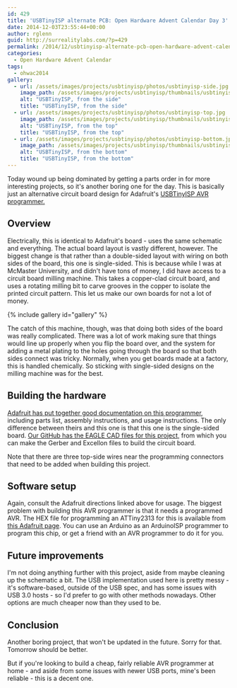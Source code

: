 ```yaml
---
id: 429
title: 'USBTinyISP alternate PCB: Open Hardware Advent Calendar Day 3'
date: 2014-12-03T23:55:44+00:00
author: rglenn
guid: http://surrealitylabs.com/?p=429
permalink: /2014/12/usbtinyisp-alternate-pcb-open-hardware-advent-calendar-day-3/
categories:
  - Open Hardware Advent Calendar
tags:
  - ohwac2014
gallery:
  - url: /assets/images/projects/usbtinyisp/photos/usbtinyisp-side.jpg
    image_path: /assets/images/projects/usbtinyisp/thumbnails/usbtinyisp-side.jpg
    alt: "USBTinyISP, from the side"
    title: "USBTinyISP, from the side"
  - url: /assets/images/projects/usbtinyisp/photos/usbtinyisp-top.jpg
    image_path: /assets/images/projects/usbtinyisp/thumbnails/usbtinyisp-top.jpg
    alt: "USBTinyISP, from the top"
    title: "USBTinyISP, from the top"
  - url: /assets/images/projects/usbtinyisp/photos/usbtinyisp-bottom.jpg
    image_path: /assets/images/projects/usbtinyisp/thumbnails/usbtinyisp-bottom.jpg
    alt: "USBTinyISP, from the bottom"
    title: "USBTinyISP, from the bottom"
---
```

Today wound up being dominated by getting a parts order in for more interesting projects, so it's another boring one for the day. This is basically just an alternative circuit board design for Adafruit's <a href="http://www.adafruit.com/product/46" target="_blank">USBTinyISP AVR programmer.</a>

<h2>Overview</h2>
Electrically, this is identical to Adafruit's board - uses the same schematic and everything. The actual board layout is vastly different, however. The biggest change is that rather than a double-sided layout with wiring on both sides of the board, this one is single-sided. This is because while I was at McMaster University, and didn't have tons of money, I did have access to a circuit board milling machine. This takes a copper-clad circuit board, and uses a rotating milling bit to carve grooves in the copper to isolate the printed circuit pattern. This let us make our own boards for not a lot of money.

{% include gallery id="gallery" %}

The catch of this machine, though, was that doing both sides of the board was really complicated. There was a lot of work making sure that things would line up properly when you flip the board over, and the system for adding a metal plating to the holes going through the board so that both sides connect was tricky. Normally, when you get boards made at a factory, this is handled chemically. So sticking with single-sided designs on the milling machine was for the best.

<h2>Building the hardware</h2>
<a href="https://learn.adafruit.com/usbtinyisp" target="_blank">Adafruit has put together good documentation on this programmer</a>, including parts list, assembly instructions, and usage instructions. The only difference between theirs and this one is that this one is the single-sided board. <a href="https://github.com/SurrealityLabs/USBTinyISP-PCB" target="_blank">Our GitHub has the EAGLE CAD files for this project,</a> from which you can make the Gerber and Excellon files to build the circuit board.

Note that there are three top-side wires near the programming connectors that need to be added when building this project.

<h2>Software setup</h2>
Again, consult the Adafruit directions linked above for usage. The biggest problem with building this AVR programmer is that it needs a programmed AVR. The HEX file for programming an ATTiny2313 for this is available from <a href="https://learn.adafruit.com/usbtinyisp/download" target="_blank">this Adafruit page</a>. You can use an Arduino as an ArduinoISP programmer to program this chip, or get a friend with an AVR programmer to do it for you.

<h2>Future improvements</h2>
I'm not doing anything further with this project, aside from maybe cleaning up the schematic a bit. The USB implementation used here is pretty messy - it's software-based, outside of the USB spec, and has some issues with USB 3.0 hosts - so I'd prefer to go with other methods nowadays. Other options are much cheaper now than they used to be.

<h2>Conclusion</h2>
Another boring project, that won't be updated in the future. Sorry for that. Tomorrow should be better.

But if you're looking to build a cheap, fairly reliable AVR programmer at home - and aside from some issues with newer USB ports, mine's been reliable - this is a decent one.